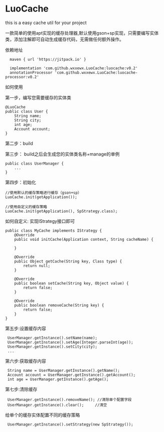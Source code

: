 # LuoCache
this is a easy cache util for your project
    
一款简单的使用apt实现的缓存处理器,默认使用gson+sp实现，只需要编写实体类，添加注解即可自动生成缓存代码，无需做任何额外操作。

    
依赖地址

      maven { url 'https://jitpack.io' }
    
      implementation 'com.github.wxxewx.LuoCache:luocache:v0.2'
      annotationProcessor 'com.github.wxxewx.LuoCache:luocache-processor:v0.2'
      
如何使用
    
  第一步，编写您需要缓存的实体类
    
    @LuoCache
    public class User {
        String name;
        String city;
        int age;
        Account account;
    }

  第二步：build
  
  第三步： build之后会生成您的实体类名称+manage的单例
  
    public class UserManager {
        ...
    }
    
  第四步：初始化
    
    //使用默认的缓存策略进行缓存（gson+sp）
    LuoCache.init(getApplication());
    
    //使用自定义的缓存策略
    LuoCache.init(getApplication(), SpStrategy.class);
    
   如何自定义: 实现IStrategy接口即可
   
    public class MyCache implements IStrategy {
        @Override
        public void initCache(Application context, String cacheName) {
    
        }
    
        @Override
        public Object getCache(String key, Class type) {
            return null;
        }
    
        @Override
        public boolean setCache(String key, Object value) {
            return false;
        }
    
        @Override
        public boolean removeCache(String key) {
            return false;
        }
    }
  第五步:设置缓存内容
  
     UserManager.getInstance().setName(name);
     UserManager.getInstance().setAge(Integer.parseInt(age));
     UserManager.getInstance().setCity(city);
     ...
     
  第六步:获取缓存内容
  
     String name = UserManager.getInstance().getName();
     Account account = UserManager.getInstance().getAccount();
     int age = UserManager.getInstance().getAge();
     
  第七步:清除缓存
  
     UserManager.getInstance().removeName(); //清除单个配置字段
     UserManager.getInstance().clear();     //清空
     
     
  给单个的缓存实体配置不同的缓存策略
  
     UserManager.getInstance().setStrategy(new SpStrategy());
